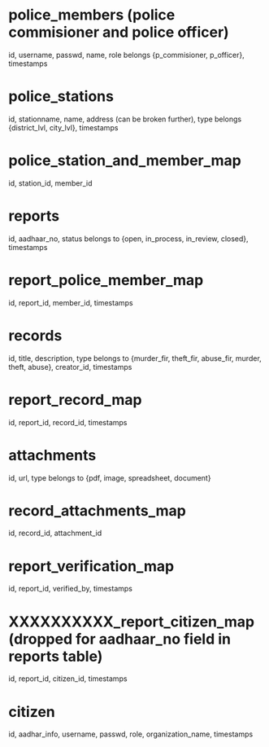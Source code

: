 police_members (police commisioner and police officer)
========

id, username, passwd, name, role belongs {p_commisioner, p_officer}, timestamps

police_stations
========

id, stationname, name, address (can be broken further), type belongs {district_lvl, city_lvl}, timestamps

police_station_and_member_map
========

id, station_id, member_id

reports
=========

id, aadhaar_no, status belongs to {open, in_process, in_review, closed}, timestamps


report_police_member_map
========

id, report_id, member_id, timestamps


records
=========

id, title, description, type belongs to {murder_fir, theft_fir, abuse_fir, murder, theft, abuse}, creator_id, timestamps


report_record_map
========

id, report_id, record_id, timestamps


attachments
==========

id, url, type belongs to {pdf, image, spreadsheet, document}

record_attachments_map
===========

id, record_id, attachment_id


report_verification_map
===========
id, report_id, verified_by, timestamps


XXXXXXXXXX_report_citizen_map (dropped for aadhaar_no field in reports table)
==========
id, report_id, citizen_id, timestamps

citizen
=========

id, aadhar_info, username, passwd, role, organization_name, timestamps